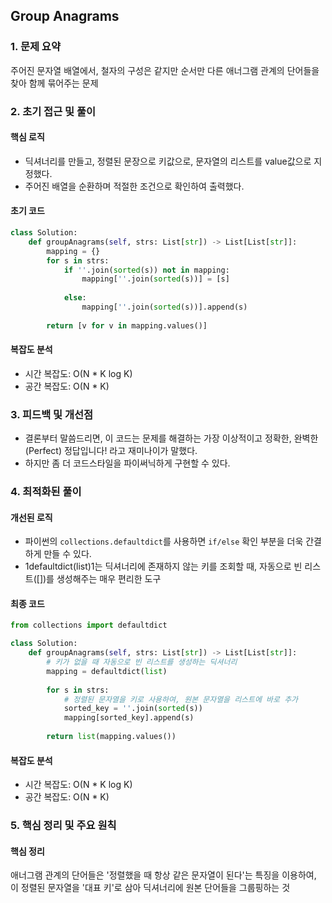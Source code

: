 ## Group Anagrams

### 1. 문제 요약

주어진 문자열 배열에서, 철자의 구성은 같지만 순서만 다른 애너그램 관계의 단어들을 찾아 함께 묶어주는 문제

### 2. 초기 접근 및 풀이

#### 핵심 로직

- 딕셔너리를 만들고, 정렬된 문장으로 키값으로, 문자열의 리스트를 value값으로 지정했다.
- 주어진 배열을 순환하며 적절한 조건으로 확인하여 출력했다.

#### 초기 코드

```python
class Solution:
    def groupAnagrams(self, strs: List[str]) -> List[List[str]]:
        mapping = {}
        for s in strs:
            if ''.join(sorted(s)) not in mapping:
                mapping[''.join(sorted(s))] = [s]
                
            else:
                mapping[''.join(sorted(s))].append(s)
                
        return [v for v in mapping.values()]
```

#### 복잡도 분석

- 시간 복잡도: O(N * K log K)
- 공간 복잡도: O(N * K)

### 3. 피드백 및 개선점

- 결론부터 말씀드리면, 이 코드는 문제를 해결하는 가장 이상적이고 정확한, 완벽한(Perfect) 정답입니다! 라고 재미나이가 말했다.
- 하지만 좀 더 코드스타일을 파이써닉하게 구현할 수 있다.

### 4. 최적화된 풀이

#### 개선된 로직

- 파이썬의 `collections.defaultdict`를 사용하면 `if/else` 확인 부분을 더욱 간결하게 만들 수 있다.
- 1defaultdict(list)1는 딕셔너리에 존재하지 않는 키를 조회할 때, 자동으로 빈 리스트([])를 생성해주는 매우 편리한 도구

#### 최종 코드

```python
from collections import defaultdict

class Solution:
    def groupAnagrams(self, strs: List[str]) -> List[List[str]]:
        # 키가 없을 때 자동으로 빈 리스트를 생성하는 딕셔너리
        mapping = defaultdict(list)
        
        for s in strs:
            # 정렬된 문자열을 키로 사용하여, 원본 문자열을 리스트에 바로 추가
            sorted_key = ''.join(sorted(s))
            mapping[sorted_key].append(s)
            
        return list(mapping.values())
```

#### 복잡도 분석

- 시간 복잡도: O(N * K log K)
- 공간 복잡도: O(N * K)

### 5. 핵심 정리 및 주요 원칙

#### 핵심 정리
애너그램 관계의 단어들은 '정렬했을 때 항상 같은 문자열이 된다'는 특징을 이용하여, 이 정렬된 문자열을 '대표 키'로 삼아 딕셔너리에 원본 단어들을 그룹핑하는 것

